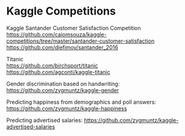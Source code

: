 # Kaggle Competitions

Kaggle Santander Customer Satisfaction Competition<BR>
https://github.com/caiomsouza/kaggle-competitions/tree/master/santander-customer-satisfaction<BR>
https://github.com/diefimov/santander_2016 <BR>
  
  
Titanic<BR>
https://github.com/birchsport/titanic  <BR>
https://github.com/agconti/kaggle-titanic <BR>
  
Gender discrimination based on handwriting: https://github.com/zygmuntz/kaggle-gender  <BR>
    
Predicting happiness from demographics and poll answers: https://github.com/zygmuntz/kaggle-happiness  <BR>
  
Predicting advertised salaries: https://github.com/zygmuntz/kaggle-advertised-salaries <BR>  

